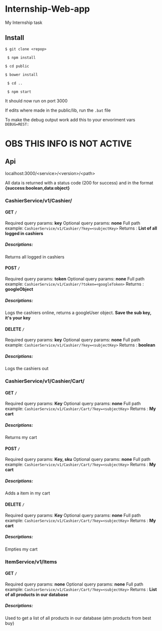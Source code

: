 # Internship-Web-app
My Internship task


## Install
  ``$ git clone <repop>``
  
 `` $ npm install``
  
  ``$ cd public``
  
  ``$ bower install``
  
 `` $ cd ..``
  
 `` $ npm start``
  
  It should now run on port 3000
  
  If edits where made in the public/lib, run the ```.bat``` file

  To make the debug output work add this to your envoriment vars ```DEBUG=REST:```

# OBS THIS INFO IS NOT ACTIVE

## Api

localhost:3000/\<service>/\<version>/\<path>

All data is returned with a status code (200 for success) and in the format **{success:boolean,data:object}**


### CashierService/v1/Cashier/
 
#### GET ```/```
     
  Required query params: **key**
  Optional query params: **none**
  Full path example: ```CashierService/v1/Cashier/?key=<subjectKey>```
  Returns : **List of all logged in cashiers**
    
##### Descriptions:
     
  Returns all logged in cashiers
  


#### POST ```/```
   
  Required query params: **token**
  Optional query params: **none**
  Full path example: ```CashierService/v1/Cashier/?token=<googleToken>```
  Returns : **googleObject**
  
##### Descriptions:
   
  Logs the cashiers online, returns a googleUser object. **Save the sub key, it's your key**



#### DELETE ```/```
   
  Required query params: **key**
  Optional query params: **none**
  Full path example: ```CashierService/v1/Cashier/?key=<subjectKey>```
  Returns : **boolean**
  
##### Descriptions:
   
  Logs the cashiers out


### CashierService/v1/Cashier/Cart/
  
#### GET ```/```
   
  Required query params: **Key**
  Optional query params: **none**
  Full path example: ```CashierService/v1/Cashier/Cart/?key=<subjectKey>```
  Returns : **My cart**
  
##### Descriptions:
   
  Returns my cart
  
#### POST ```/```
   
  Required query params: **Key, sku**
  Optional query params: **none**
  Full path example: ```CashierService/v1/Cashier/Cart/?key=<subjectKey>```
  Returns : **My cart**
  
##### Descriptions:
   
  Adds a item in my cart
  
#### DELETE ```/```
   
  Required query params: **Key**
  Optional query params: **none**
  Full path example: ```CashierService/v1/Cashier/Cart/?key=<subjectKey>```
  Returns : **My cart**
  
##### Descriptions:
  Empties my cart

### ItemService/v1/Items
#### GET  ```/```
   
  Required query params: **none**
  Optional query params: **none**
  Full path example: ```CashierService/v1/Cashier/Cart/?key=<subjectKey>```
  Returns : **List of all products in our database**
  
##### Descriptions:
  Used to get a list of all products in our database (atm products from best buy)
  

